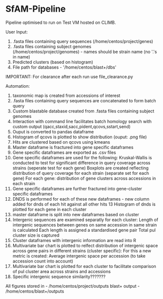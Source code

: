 # SfAM-Pipeline
Pipeline optimised to run on Test VM hosted on CLIMB.

User Input: 
1. .fasta files containing query sequences (/home/centos/project/genes)
2. .fasta files containing subject genomes (/home/centos/project/genomes) - names should be strain name (no '.'s in name)
3. Predicted clusters (based on histogram)
4. File path for databases - '/home/centos/blast+/dbs'

IMPORTANT: For clearance after each run use file_clearance.py

Automation:
1. taxonomic map is created from accessions of interest
2. .fasta files containing query sequences are concatenated to form batch query
3. Custom blastable database created from .fasta files containing subject genomes
4. Interaction with command line facilitates batch homology search with custom output (qacc,staxid,sacc,pident,qcovs,sstart,send)
5. Ouput is converted to pandas dataframe 
6. Histogram of qcovs is plotted to show distribution (ouput: .png file)
7. Hits are clustered based on qcovs using kmeans
8. Master dataframe is fractured into gene specific dataframes
9. Gene specific dataframes are exported as .csv files
10. Gene specific dataframes are used for the following:
      Kruskal-Wallis is conducted to test for significant difference in query coverage across strains (seperate test for each gene)
      Boxplots are created reflecting distribution of query coverage for each strain (separate set for each gene) 
      For each gene: distribution of gene clusters across accessions in each strain 
11. Gene specific dataframes are further fractured into gene-cluster specific dataframes
12. DNDS is performed for each of these new dataframes - new column added for dnds of each hit against all other hits 
13 Histogram of dnds is plotted for each gene in each cluster
14. master dataframe is split into new dataframes based on cluster
15. Intergenic sequences are examined separatly for each cluster:
      Length of intergenic sequences between genes on same accession in same strain is calculated
      Each length is assigned a standardised gene pair
      Total pul cluster size is captured
16. Cluster dataframes with intergenic information are read into R
17. Multivariate bar chart is plotted to relfect distribution of intergenic space across gene pairs in different strains (cluster specific):
      For this a new metric is created: Average intergenic space per accession (to take accession count into account)
18. Multivariate bar chart is plotted for each cluster to facilitate comparison of pul cluster area across strains and accessions
18. Specific intergenic sequence similarity???????

All figures stored in - /home/centos/project/outputs
blast+ output - /home/centos/blast+/outputs
